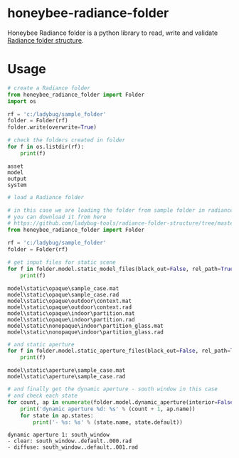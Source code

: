 # honeybee-radiance-folder
Honeybee Radiance folder is a python library to read, write and validate
[Radiance folder structure](https://github.com/ladybug-tools/radiance-folder-structure).


# Usage

```python
# create a Radiance folder
from honeybee_radiance_folder import Folder
import os

rf = 'c:/ladybug/sample_folder'
folder = Folder(rf)
folder.write(overwrite=True)

# check the folders created in folder
for f in os.listdir(rf):
    print(f)
```

```shell
asset
model
output
system
```

```python
# load a Radiance folder

# in this case we are loading the folder from sample folder in radiance folder repository
# you can download it from here
# https://github.com/ladybug-tools/radiance-folder-structure/tree/master/project_folder
from honeybee_radiance_folder import Folder

rf = 'c:/ladybug/sample_folder'
folder = Folder(rf)

# get input files for static scene
for f in folder.model.static_model_files(black_out=False, rel_path=True):
    print(f)
```

```shell
model\static\opaque\sample_case.mat
model\static\opaque\sample_case.rad
model\static\opaque\outdoor\context.mat
model\static\opaque\outdoor\context.rad
model\static\opaque\indoor\partition.mat
model\static\opaque\indoor\partition.rad
model\static\nonopaque\indoor\partition_glass.mat
model\static\nonopaque\indoor\partition_glass.rad
```

```python
# and static aperture
for f in folder.model.static_aperture_files(black_out=False, rel_path=True):
    print(f)
```

```shell
model\static\aperture\sample_case.mat
model\static\aperture\sample_case.rad
```

```python
# and finally get the dynamic aperture - south window in this case
# and check each state
for count, ap in enumerate(folder.model.dynamic_aperture(interior=False)):
    print('dynamic aperture %d: %s' % (count + 1, ap.name))
    for state in ap.states:
        print('- %s: %s' % (state.name, state.default))
```

```shell
dynamic aperture 1: south_window
- clear: south_window..default..000.rad
- diffuse: south_window..default..001.rad
```

